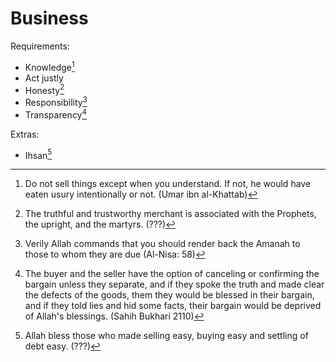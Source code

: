 # Business

Requirements:
* Knowledge[^knowledge]
* Act justly
* Honesty[^honesty]
* Responsibility[^amanah]
* Transparency[^transparency]

Extras:
* Ihsan[^ihsan]

[^knowledge]: Do not sell things except when you understand. If not, he would have eaten usury intentionally or not. (Umar ibn al-Khattab)

[^honesty]: The truthful and trustworthy merchant is associated with the Prophets, the upright, and the martyrs. (???)

[^amanah]: Verily Allah commands that you should render back the Amanah to those to whom they are due (Al-Nisa: 58)

[^ihsan]: Allah bless those who made selling easy, buying easy and settling of debt easy. (???)

[^transparency]: The buyer and the seller have the option of canceling or confirming the bargain unless they separate, and if they spoke the truth and made clear the defects of the goods, them they would be blessed in their bargain, and if they told lies and hid some facts, their bargain would be deprived of Allah's blessings. (Sahih Bukhari 2110)
